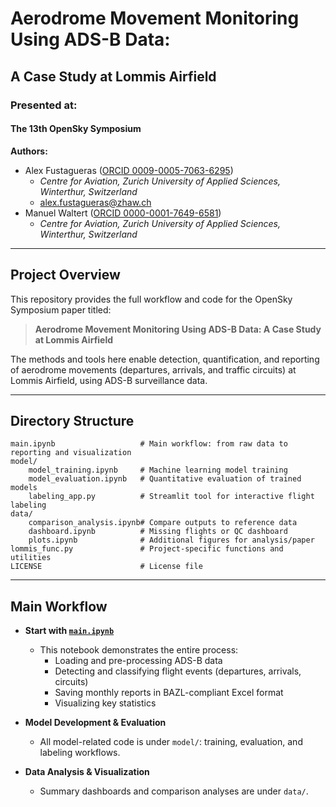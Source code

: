 # Aerodrome Movement Monitoring Using ADS-B Data:  
## A Case Study at Lommis Airfield

### Presented at:
#### The 13th OpenSky Symposium

**Authors:**  
- Alex Fustagueras ([ORCID 0009-0005-7063-6295](https://orcid.org/0009-0005-7063-6295))  
  - *Centre for Aviation, Zurich University of Applied Sciences, Winterthur, Switzerland*  
  - <alex.fustagueras@zhaw.ch>  
- Manuel Waltert ([ORCID 0000-0001-7649-6581](https://orcid.org/0000-0001-7649-6581))  
  - *Centre for Aviation, Zurich University of Applied Sciences, Winterthur, Switzerland*

---

## Project Overview

This repository provides the full workflow and code for the OpenSky Symposium paper titled:

> **Aerodrome Movement Monitoring Using ADS-B Data: A Case Study at Lommis Airfield**

The methods and tools here enable detection, quantification, and reporting of aerodrome movements (departures, arrivals, and traffic circuits) at Lommis Airfield, using ADS-B surveillance data.

---

## Directory Structure

```
main.ipynb                   # Main workflow: from raw data to reporting and visualization
model/
    model_training.ipynb     # Machine learning model training
    model_evaluation.ipynb   # Quantitative evaluation of trained models
    labeling_app.py          # Streamlit tool for interactive flight labeling
data/
    comparison_analysis.ipynb# Compare outputs to reference data
    dashboard.ipynb          # Missing flights or QC dashboard
    plots.ipynb              # Additional figures for analysis/paper
lommis_func.py               # Project-specific functions and utilities
LICENSE                      # License file
```

---

## Main Workflow

- **Start with [`main.ipynb`](main.ipynb)**
  - This notebook demonstrates the entire process:
    - Loading and pre-processing ADS-B data
    - Detecting and classifying flight events (departures, arrivals, circuits)
    - Saving monthly reports in BAZL-compliant Excel format
    - Visualizing key statistics

- **Model Development & Evaluation**
  - All model-related code is under `model/`: training, evaluation, and labeling workflows.

- **Data Analysis & Visualization**
  - Summary dashboards and comparison analyses are under `data/`.